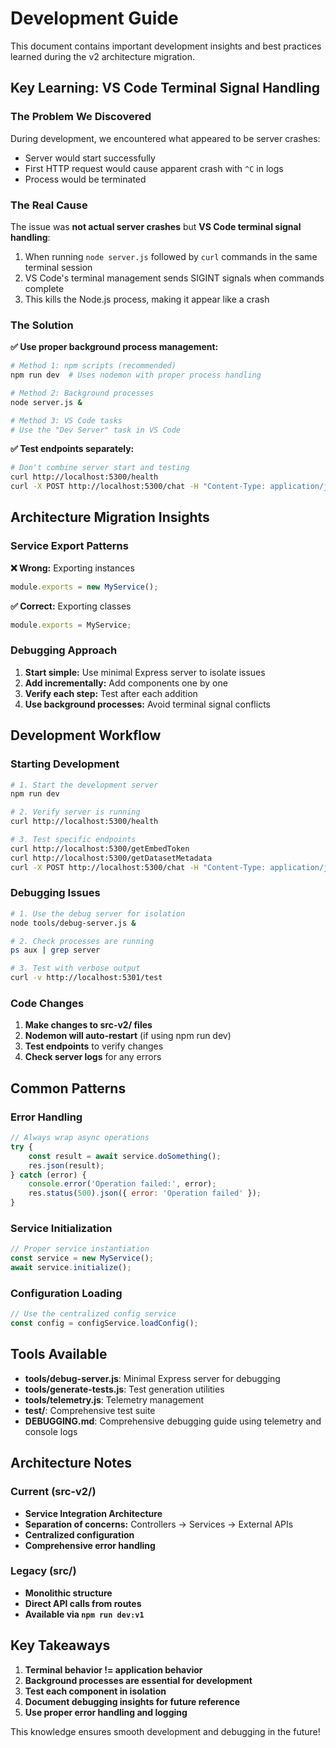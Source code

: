 # Development Guide

This document contains important development insights and best practices learned during the v2 architecture migration.

## Key Learning: VS Code Terminal Signal Handling

### The Problem We Discovered

During development, we encountered what appeared to be server crashes:
- Server would start successfully 
- First HTTP request would cause apparent crash with `^C` in logs
- Process would be terminated

### The Real Cause

The issue was **not actual server crashes** but **VS Code terminal signal handling**:

1. When running `node server.js` followed by `curl` commands in the same terminal session
2. VS Code's terminal management sends SIGINT signals when commands complete
3. This kills the Node.js process, making it appear like a crash

### The Solution

**✅ Use proper background process management:**

```bash
# Method 1: npm scripts (recommended)
npm run dev  # Uses nodemon with proper process handling

# Method 2: Background processes
node server.js &

# Method 3: VS Code tasks
# Use the "Dev Server" task in VS Code
```

**✅ Test endpoints separately:**

```bash
# Don't combine server start and testing
curl http://localhost:5300/health
curl -X POST http://localhost:5300/chat -H "Content-Type: application/json" -d '{"message":"test"}'
```

## Architecture Migration Insights

### Service Export Patterns

**❌ Wrong:** Exporting instances
```javascript
module.exports = new MyService();
```

**✅ Correct:** Exporting classes
```javascript
module.exports = MyService;
```

### Debugging Approach

1. **Start simple:** Use minimal Express server to isolate issues
2. **Add incrementally:** Add components one by one
3. **Verify each step:** Test after each addition
4. **Use background processes:** Avoid terminal signal conflicts

## Development Workflow

### Starting Development

```bash
# 1. Start the development server
npm run dev

# 2. Verify server is running
curl http://localhost:5300/health

# 3. Test specific endpoints
curl http://localhost:5300/getEmbedToken
curl http://localhost:5300/getDatasetMetadata
curl -X POST http://localhost:5300/chat -H "Content-Type: application/json" -d '{"message":"hello"}'
```

### Debugging Issues

```bash
# 1. Use the debug server for isolation
node tools/debug-server.js &

# 2. Check processes are running
ps aux | grep server

# 3. Test with verbose output
curl -v http://localhost:5301/test
```

### Code Changes

1. **Make changes to src-v2/ files**
2. **Nodemon will auto-restart** (if using npm run dev)
3. **Test endpoints** to verify changes
4. **Check server logs** for any errors

## Common Patterns

### Error Handling
```javascript
// Always wrap async operations
try {
    const result = await service.doSomething();
    res.json(result);
} catch (error) {
    console.error('Operation failed:', error);
    res.status(500).json({ error: 'Operation failed' });
}
```

### Service Initialization
```javascript
// Proper service instantiation
const service = new MyService();
await service.initialize();
```

### Configuration Loading
```javascript
// Use the centralized config service
const config = configService.loadConfig();
```

## Tools Available

- **tools/debug-server.js**: Minimal Express server for debugging
- **tools/generate-tests.js**: Test generation utilities
- **tools/telemetry.js**: Telemetry management
- **test/**: Comprehensive test suite
- **DEBUGGING.md**: Comprehensive debugging guide using telemetry and console logs

## Architecture Notes

### Current (src-v2/)
- **Service Integration Architecture**
- **Separation of concerns:** Controllers → Services → External APIs
- **Centralized configuration**
- **Comprehensive error handling**

### Legacy (src/)
- **Monolithic structure** 
- **Direct API calls from routes**
- **Available via `npm run dev:v1`**

## Key Takeaways

1. **Terminal behavior != application behavior**
2. **Background processes are essential for development**
3. **Test each component in isolation**
4. **Document debugging insights for future reference**
5. **Use proper error handling and logging**

This knowledge ensures smooth development and debugging in the future!